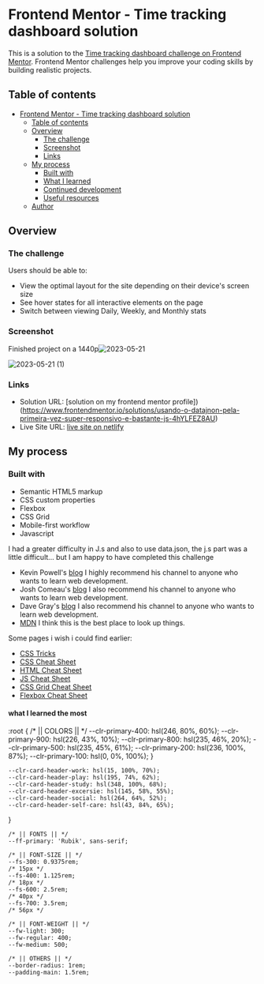 # Frontend Mentor - Time tracking dashboard solution

This is a solution to the [Time tracking dashboard challenge on Frontend Mentor](https://www.frontendmentor.io/challenges/time-tracking-dashboard-UIQ7167Jw). Frontend Mentor challenges help you improve your coding skills by building realistic projects. 

## Table of contents

- [Frontend Mentor - Time tracking dashboard solution](#frontend-mentor---time-tracking-dashboard-solution)
  - [Table of contents](#table-of-contents)
  - [Overview](#overview)
    - [The challenge](#the-challenge)
    - [Screenshot](#screenshot)
    - [Links](#links)
  - [My process](#my-process)
    - [Built with](#built-with)
    - [What I learned](#what-i-learned)
    - [Continued development](#continued-development)
    - [Useful resources](#useful-resources)
  - [Author](#author)


## Overview

### The challenge

Users should be able to:

- View the optimal layout for the site depending on their device's screen size
- See hover states for all interactive elements on the page
- Switch between viewing Daily, Weekly, and Monthly stats

### Screenshot

Finished project on a 1440p![2023-05-21](https://github.com/marcosaureliosl/Projeto-Time-dashboard/assets/127764997/c82f8958-d13e-49ad-9768-b9e5051527d8)


![2023-05-21 (1)](https://github.com/marcosaureliosl/Projeto-Time-dashboard/assets/127764997/481ab860-549d-4065-9813-572a7ea3a78c)



### Links

- Solution URL: [solution on my frontend mentor profile])(https://www.frontendmentor.io/solutions/usando-o-datajnon-pela-primeira-vez-super-responsivo-e-bastante-js-4hYLFEZ8AU)
- Live Site URL: [live site on netlify](https://marcosaureliosl.github.io/Projeto-Time-dashboard/)

## My process

### Built with

- Semantic HTML5 markup
- CSS custom properties
- Flexbox
- CSS Grid
- Mobile-first workflow
- Javascript

I had a greater difficulty in J.s and also to use data.json, the j.s part was a little difficult... but I am happy to have completed this challenge

- Kevin Powell's  [blog](https://www.kevinpowell.co/) I highly recommend his channel to anyone who wants to learn web development.
- Josh Comeau's [blog](https://www.joshwcomeau.com/) I also recommend his channel to anyone who wants to learn web development.
- Dave Gray's [blog](https://daveceddia.com/) I also recommend his channel to anyone who wants to learn web development.
- [MDN](https://developer.mozilla.org/en-US/) I think this is the best place to look up things.

Some pages i wish i could find earlier:
- [CSS Tricks](https://css-tricks.com/)
- [CSS Cheat Sheet](https://htmlcheatsheet.com/css/)
- [HTML Cheat Sheet](https://htmlcheatsheet.com/)
- [JS Cheat Sheet](https://htmlcheatsheet.com/js/)
- [CSS Grid Cheat Sheet](https://grid.malven.co/)
- [Flexbox Cheat Sheet](https://flexbox.malven.co/)

#### what I learned the most

:root {
    /* || COLORS || */
    --clr-primary-400: hsl(246, 80%, 60%);
    --clr-primary-900: hsl(226, 43%, 10%);
    --clr-primary-800: hsl(235, 46%, 20%);
    --clr-primary-500: hsl(235, 45%, 61%);
    --clr-primary-200: hsl(236, 100%, 87%);
    --clr-primary-100: hsl(0, 0%, 100%);
}

    --clr-card-header-work: hsl(15, 100%, 70%);
    --clr-card-header-play: hsl(195, 74%, 62%);
    --clr-card-header-study: hsl(348, 100%, 68%);
    --clr-card-header-excersie: hsl(145, 58%, 55%);
    --clr-card-header-social: hsl(264, 64%, 52%);
    --clr-card-header-self-care: hsl(43, 84%, 65%);
}


    /* || FONTS || */
    --ff-primary: 'Rubik', sans-serif;

    /* || FONT-SIZE || */
    --fs-300: 0.9375rem;
    /* 15px */
    --fs-400: 1.125rem;
    /* 18px */
    --fs-600: 2.5rem;
    /* 40px */
    --fs-700: 3.5rem;
    /* 56px */

    /* || FONT-WEIGHT || */
    --fw-light: 300;
    --fw-regular: 400;
    --fw-medium: 500;

    /* || OTHERS || */
    --border-radius: 1rem;
    --padding-main: 1.5rem;
  


